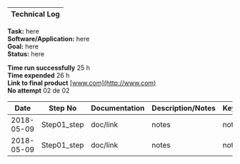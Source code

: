 | **Technical Log**                                 |
|---------------------------------------------------|

**Task:** here  
**Software/Application:** here  
**Goal:** here  
**Status:** here  
  
**Time run successfully** 25 h  
**Time expended**         26 h  
**Link to final product** [www.com](http://www.com)  
**No attempt** 02 de 02  
  
  
| **Date**      | **Step No** | **Documentation** | **Description/Notes** | **Key/Tip** |
|---------------|-------------|-------------------|-----------------------|-------------|
| 2018-05-09    | Step01_step | doc/link          | notes                 | notes       |
| 2018-05-09    | Step01_step | doc/link          | notes                 | notes       |


